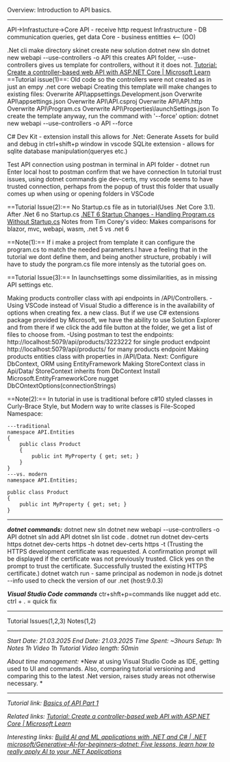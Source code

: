 Overview: Introduction to API basics.

---
API->Infrastucture->Core
	API - receive http request
	Infrastructure - DB communication queries, get data
	Core -  business entitties <-- (OO)

.Net cli
	make directory skinet
	create new solution
		dotnet new sln
		dotnet new webapi --use-controllers -o API
			this creates API folder, --use-controllers gives us template for controllers, without it it does not.
			[Tutorial: Create a controller-based web API with ASP.NET Core | Microsoft Learn](https://learn.microsoft.com/en-us/aspnet/core/tutorials/first-web-api?view=aspnetcore-9.0&tabs=visual-studio-code)
==Tutorial issue(1)==: 
	Old code so the controllers were not created as in just an empy .net core webapi
	  Creating this template will make changes to existing files:
	  Overwrite   API\appsettings.Development.json
	  Overwrite   API\appsettings.json
	  Overwrite   API\API.csproj
	  Overwrite   API\API.http
	  Overwrite   API\Program.cs
	  Overwrite   API\Properties\launchSettings.json
	 To create the template anyway, run the command with '--force' option:
	  dotnet new webapi --use-controllers -o API --force

C# Dev Kit - extension install
	this allows for .Net: Generate Assets for build and debug in ctrl+shift+p window in vscode
	SQLite extension - allows for sqlite database manipulation(queryes etc.)

Test API connection using postman
	in terminal in API folder - dotnet run
	Enter local host to postman confirm that we have connection
		In tutorial trust issues, using dotnet commands gie dev-certs, my vscode seems to have trusted connection, perhaps from the popup of trust this folder that usually comes up when using or opening folders in VSCode

==Tutorial Issue(2):==
	No Startup.cs file as in tutorial(Uses .Net Core 3.1). After .Net 6 no Startup.cs
	[.NET 6 Startup Changes - Handling Program.cs Without Startup.cs](https://www.youtube.com/watch?v=vdhFw1VSowg)
		Notes from Tim Corey's video:
			Makes comparisons for blazor, mvc, webapi, wasm, .net 5 vs .net 6
	
==Note(1):==
	If i make a project from template it can configure the program.cs to match the needed parameters.I have a feeling that in the tutorial we dont define them, and being another structure, probably i will have to study the porgram.cs file more intensly as the tutorial goes on.

==Tutorial Issue(3):==
	In launchsettings some dissimilarities, as in missing API settings etc.

Making products controller class with api endpoints in /API/Controllers.
	-Using VSCode instead of Visual Studio a difference is in the availability of options when creating fex. a new class. But if we use C# extensions package provided by Microsoft, we have the ability to use Solution Explorer and from there if we click the add file button at the folder, we get a list of files to choose from.
	-Using postman to test the endpoints:
		http://localhost:5079/api/products/3223222 for single product endpoint
		http://localhost:5079/api/products/ for many products endpoint 
Making products entities class with properties in /API/Data.
Next: Configure DbContext, ORM using EntityFramework
	Making StoreContext class in Api/Data/
		StoreContext inherits from DbContext
		Install Microsoft.EntityFrameworkCore nugget
	DbCOntextOptions(connectionStrings)

==Note(2):==
	In tutorial in use is traditional before c#10 styled classes in Curly-Brace Style, but Modern way to write classes is File-Scoped Namespace:
	
	---traditional
	namespace API.Entities
	{
	    public class Product
	    {
	        public int MyProperty { get; set; }
	    }
	}
	---vs. modern
	namespace API.Entities;
	
	public class Product
	{
	    public int MyProperty { get; set; }
	}

---

***dotnet commands:***
	dotnet new sln 
	dotnet new webapi --use-controllers -o API
	dotnet sln add API
	dotnet sln list
	code .
	dotnet run
	dotnet dev-certs https
	dotnet dev-certs https -h
	dotnet dev-certs https -t
		(Trusting the HTTPS development certificate was requested. A confirmation prompt will be displayed if the certificate was not previously trusted. Click yes on the prompt to trust the certificate.
		Successfully trusted the existing HTTPS certificate.)
	dotnet watch run - same principal as nodemon in node.js
	dotnet --info
		used to check the version of our .net (host:9.0.3)

***Visual Studio Code commands***
	ctr+shft+p=commands like nugget add etc.
	ctrl + . = quick fix

---

Tutorial Issues(1,2,3)
Notes(1,2)

---
*Start Date: 21.03.2025*
*End Date: 21.03.2025*
*Time Spent: ~3hours*
	*Setup: 1h*
	*Notes 1h*
	*Video 1h*
*Tutorial Video length: 50min*

*About time management:* 
*New at using Visual Studio Code as IDE, getting used to UI and commands. Also, comparing tutorial versioning and comparing this to the latest .Net version, raises study areas not otherwise necessary. *

---
*Tutorial link:*
*[Basics of API Part 1](https://www.youtube.com/watch?v=l5qr2kBvhtE&list=PLaR3RrvBxlc3c8NAtlAXRwx43ZdH8eBrQ&index=2)*

*Related links:*
*[Tutorial: Create a controller-based web API with ASP.NET Core | Microsoft Learn](https://learn.microsoft.com/en-us/aspnet/core/tutorials/first-web-api?view=aspnetcore-9.0&tabs=visual-studio-code)*

*Interesting links:*
*[Build AI and ML applications with .NET and C# | .NET](https://dotnet.microsoft.com/en-us/apps/ai)*
*[microsoft/Generative-AI-for-beginners-dotnet: Five lessons, learn how to really apply AI to your .NET Applications](https://github.com/microsoft/Generative-AI-for-beginners-dotnet)*